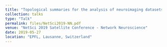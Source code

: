 ```yaml
---
title: "Topological summaries for the analysis of neuroimaging datasets"
collection: talks
type: "Talk"
permalink: files/NetSci2019-NN.pdf
venue: "NetSci 2019 Satellite Conference - Network Neuroscience"
date: 2019-05-27
location: "EPFL, Lausanne, Switzerland"
---
```

